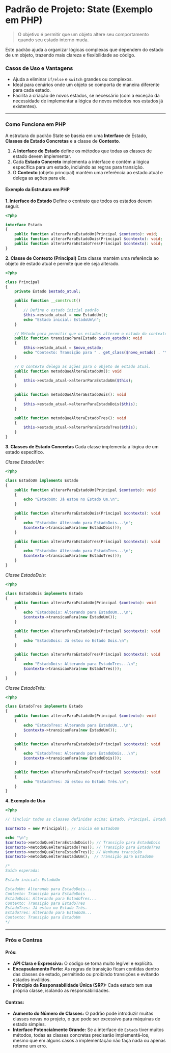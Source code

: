 # Padrão de Projeto: State (Exemplo em PHP)

> O objetivo é permitir que um objeto altere seu comportamento quando seu estado interno muda.

Este padrão ajuda a organizar lógicas complexas que dependem do estado de um objeto, trazendo mais clareza e flexibilidade ao código.

### Casos de Uso e Vantagens

- Ajuda a eliminar `if/else` e `switch` grandes ou complexos.
- Ideal para cenários onde um objeto se comporta de maneira diferente para cada estado.
- Facilita a criação de novos estados, se necessário (com a exceção da necessidade de implementar a lógica de novos métodos nos estados já existentes).

---

### Como Funciona em PHP

A estrutura do padrão State se baseia em uma **Interface** de Estado, **Classes de Estado Concretas** e a classe de **Contexto**.

1.  A **Interface de Estado** define os métodos que todas as classes de estado devem implementar.
2.  Cada **Estado Concreto** implementa a interface e contém a lógica específica para um estado, incluindo as regras para transição.
3.  O **Contexto** (objeto principal) mantém uma referência ao estado atual e delega as ações para ele.

#### Exemplo da Estrutura em PHP

**1. Interface do Estado**
Define o contrato que todos os estados devem seguir.

```php
<?php

interface Estado
{
    public function alterarParaEstadoUm(Principal $contexto): void;
    public function alterarParaEstadoDois(Principal $contexto): void;
    public function alterarParaEstadoTres(Principal $contexto): void;
}
```

**2. Classe de Contexto (Principal)**
Esta classe mantém uma referência ao objeto de estado atual e permite que ele seja alterado.

```php
<?php

class Principal
{
    private Estado $estado_atual;

    public function __construct()
    {
        // Define o estado inicial padrão
        $this->estado_atual = new EstadoUm();
        echo "Estado inicial: EstadoUm\n";
    }

    // Método para permitir que os estados alterem o estado do contexto.
    public function transicaoPara(Estado $novo_estado): void
    {
        $this->estado_atual = $novo_estado;
        echo "Contexto: Transição para " . get_class($novo_estado) . "\n";
    }

    // O contexto delega as ações para o objeto de estado atual.
    public function metodoQueAlteraEstadoUm(): void
    {
        $this->estado_atual->alterarParaEstadoUm($this);
    }

    public function metodoQueAlteraEstadoDois(): void
    {
        $this->estado_atual->alterarParaEstadoDois($this);
    }

    public function metodoQueAlteraEstadoTres(): void
    {
        $this->estado_atual->alterarParaEstadoTres($this);
    }
}
```

**3. Classes de Estado Concretas**
Cada classe implementa a lógica de um estado específico.

*Classe EstadoUm:*
```php
<?php

class EstadoUm implements Estado
{
    public function alterarParaEstadoUm(Principal $contexto): void
    {
        echo "EstadoUm: Já estou no Estado Um.\n";
    }

    public function alterarParaEstadoDois(Principal $contexto): void
    {
        echo "EstadoUm: Alterando para EstadoDois...\n";
        $contexto->transicaoPara(new EstadoDois());
    }

    public function alterarParaEstadoTres(Principal $contexto): void
    {
        echo "EstadoUm: Alterando para EstadoTres...\n";
        $contexto->transicaoPara(new EstadoTres());
    }
}
```

*Classe EstadoDois:*
```php
<?php

class EstadoDois implements Estado
{
    public function alterarParaEstadoUm(Principal $contexto): void
    {
        echo "EstadoDois: Alterando para EstadoUm...\n";
        $contexto->transicaoPara(new EstadoUm());
    }

    public function alterarParaEstadoDois(Principal $contexto): void
    {
        echo "EstadoDois: Já estou no Estado Dois.\n";
    }

    public function alterarParaEstadoTres(Principal $contexto): void
    {
        echo "EstadoDois: Alterando para EstadoTres...\n";
        $contexto->transicaoPara(new EstadoTres());
    }
}
```

*Classe EstadoTrês:*
```php
<?php

class EstadoTres implements Estado
{
    public function alterarParaEstadoUm(Principal $contexto): void
    {
        echo "EstadoTres: Alterando para EstadoUm...\n";
        $contexto->transicaoPara(new EstadoUm());
    }

    public function alterarParaEstadoDois(Principal $contexto): void
    {
        echo "EstadoTres: Alterando para EstadoDois...\n";
        $contexto->transicaoPara(new EstadoDois());
    }

    public function alterarParaEstadoTres(Principal $contexto): void
    {
        echo "EstadoTres: Já estou no Estado Três.\n";
    }
}
```

**4. Exemplo de Uso**

```php
<?php

// (Incluir todas as classes definidas acima: Estado, Principal, EstadoUm, EstadoDois, EstadoTres)

$contexto = new Principal(); // Inicia em EstadoUm

echo "\n";
$contexto->metodoQueAlteraEstadoDois(); // Transição para EstadoDois
$contexto->metodoQueAlteraEstadoTres(); // Transição para EstadoTres
$contexto->metodoQueAlteraEstadoTres(); // Nenhuma transição
$contexto->metodoQueAlteraEstadoUm();  // Transição para EstadoUm

/*
Saída esperada:

Estado inicial: EstadoUm

EstadoUm: Alterando para EstadoDois...
Contexto: Transição para EstadoDois
EstadoDois: Alterando para EstadoTres...
Contexto: Transição para EstadoTres
EstadoTres: Já estou no Estado Três.
EstadoTres: Alterando para EstadoUm...
Contexto: Transição para EstadoUm
*/
```

---

### Prós e Contras

#### Prós:
-   **API Clara e Expressiva:** O código se torna muito legível e explícito.
-   **Encapsulamento Forte:** As regras de transição ficam contidas dentro das classes de estado, permitindo ou proibindo transições e evitando estados inválidos.
-   **Princípio da Responsabilidade Única (SRP):** Cada estado tem sua própria classe, isolando as responsabilidades.

#### Contras:
-   **Aumento do Número de Classes:** O padrão pode introduzir muitas classes novas no projeto, o que pode ser excessivo para máquinas de estado simples.
-   **Interface Potencialmente Grande:** Se a interface de `Estado` tiver muitos métodos, todas as classes concretas precisarão implementá-los, mesmo que em alguns casos a implementação não faça nada ou apenas retorne um erro.